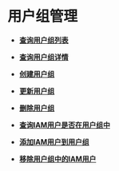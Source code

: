 # 用户组管理<a name="zh-cn_topic_0057845641"></a>

-   **[查询用户组列表](查询用户组列表.md)**  

-   **[查询用户组详情](查询用户组详情.md)**  

-   **[创建用户组](创建用户组.md)**  

-   **[更新用户组](更新用户组.md)**  

-   **[删除用户组](删除用户组.md)**  

-   **[查询IAM用户是否在用户组中](查询IAM用户是否在用户组中.md)**  

-   **[添加IAM用户到用户组](添加IAM用户到用户组.md)**  

-   **[移除用户组中的IAM用户](移除用户组中的IAM用户.md)**  


